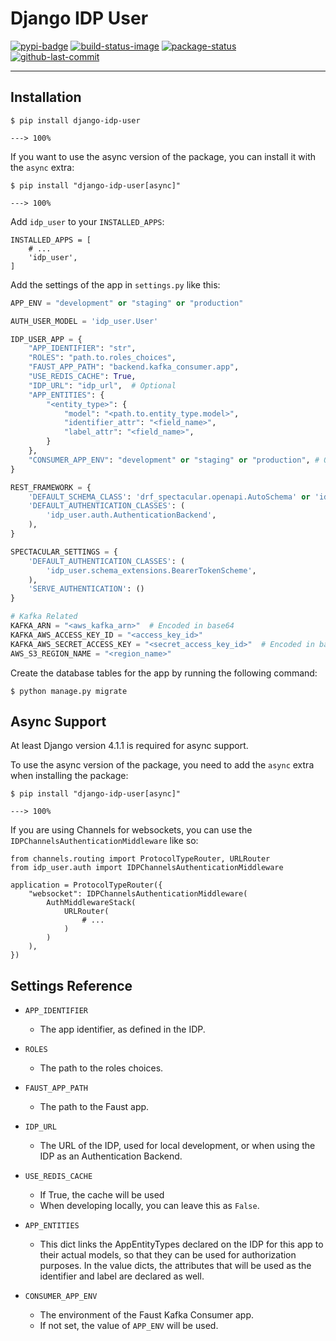 # Django IDP User

[![pypi-badge]][pypi]
[![build-status-image]][build-status]
[![package-status]][repo]
[![github-last-commit]][repo]

---


## Installation

<div class="termy">

```console
$ pip install django-idp-user

---> 100%
```

</div>

If you want to use the async version of the package, you can install it with the `async` extra:

<div class="termy">

```console
$ pip install "django-idp-user[async]"

---> 100%
```

</div>

Add `idp_user` to your `INSTALLED_APPS`:
```python3
INSTALLED_APPS = [
    # ...
    'idp_user',
]
```

Add the settings of the app in `settings.py` like this:
```python
APP_ENV = "development" or "staging" or "production"

AUTH_USER_MODEL = 'idp_user.User'

IDP_USER_APP = {
    "APP_IDENTIFIER": "str",
    "ROLES": "path.to.roles_choices",
    "FAUST_APP_PATH": "backend.kafka_consumer.app",
    "USE_REDIS_CACHE": True,
    "IDP_URL": "idp_url",  # Optional
    "APP_ENTITIES": {
        "<entity_type>": {
            "model": "<path.to.entity_type.model>",
            "identifier_attr": "<field_name>",
            "label_attr": "<field_name>",
        }
    },
    "CONSUMER_APP_ENV": "development" or "staging" or "production", # Optional
}

REST_FRAMEWORK = {
    'DEFAULT_SCHEMA_CLASS': 'drf_spectacular.openapi.AutoSchema' or 'idp_user.schema_extensions.AutoSchemaWithRole',
    'DEFAULT_AUTHENTICATION_CLASSES': (
        'idp_user.auth.AuthenticationBackend',
    ),
}

SPECTACULAR_SETTINGS = {
    'DEFAULT_AUTHENTICATION_CLASSES': (
        'idp_user.schema_extensions.BearerTokenScheme',
    ),
    'SERVE_AUTHENTICATION': ()
}

# Kafka Related
KAFKA_ARN = "<aws_kafka_arn>"  # Encoded in base64
KAFKA_AWS_ACCESS_KEY_ID = "<access_key_id>"
KAFKA_AWS_SECRET_ACCESS_KEY = "<secret_access_key_id>"  # Encoded in base64
AWS_S3_REGION_NAME = "<region_name>"
```

Create the database tables for the app by running the following command:

<div class="termy">

```console
$ python manage.py migrate
```

</div>

## Async Support

At least Django version 4.1.1 is required for async support.

To use the async version of the package, you need to add the `async` extra when installing the package:

<div class="termy">

```console
$ pip install "django-idp-user[async]"

---> 100%
```

</div>


If you are using Channels for websockets, you can use the `IDPChannelsAuthenticationMiddleware` like so:
```python3
from channels.routing import ProtocolTypeRouter, URLRouter
from idp_user.auth import IDPChannelsAuthenticationMiddleware

application = ProtocolTypeRouter({
    "websocket": IDPChannelsAuthenticationMiddleware(
        AuthMiddlewareStack(
            URLRouter(
                # ...
            )
        )
    ),
})
```


## Settings Reference

* ``APP_IDENTIFIER``

  * The app identifier, as defined in the IDP.


* ``ROLES``


  * The path to the roles choices.


* ``FAUST_APP_PATH``


  * The path to the Faust app.


* ``IDP_URL``


  * The URL of the IDP, used for local development, or when using the IDP as an Authentication Backend.


* ``USE_REDIS_CACHE``


  * If True, the cache will be used
  * When developing locally, you can leave this as ``False``.


* ``APP_ENTITIES``


  * This dict links the AppEntityTypes declared on the IDP for this app to their actual models,
    so that they can be used for authorization purposes. In the value dicts, the attributes that will be
    used as the identifier and label are declared as well.


* ``CONSUMER_APP_ENV``

  * The environment of the Faust Kafka Consumer app.
  * If not set, the value of ``APP_ENV`` will be used.



[repo]: https://github.com/godd0t/django-drf-async
[package-status]: https://img.shields.io/badge/package--status-production-green
[pypi]: https://pypi.org/project/django-idp-user/
[pypi-badge]: https://img.shields.io/badge/version-2.1.37-blue
[github-last-commit]: https://img.shields.io/github/last-commit/godd0t/django-idp-user
[build-status-image]: https://github.com/godd0t/django-idp-user/actions/workflows/workflow.yml/badge.svg
[build-status]: https://github.com/godd0t/django-idp-user/actions/workflows/workflow.yml